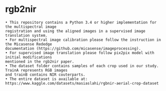 # rgb2nir

    • This repository contains a Python 3.4 or higher implementation for the multispectral image 
    registration and using the aligned images in a supervised image translation system. 
    • For multispectral image calibration please follow the instruction in the Micasense Rededge
    documentation (https://github.com/micasense/imageprocessing).
    • For supervised image translation please follow pix2pix model with initial modifications 
    mentioned in the rgb2nir paper. 
    • The dataset folder contains samples of each crop used in our study. TrainA represents RGB images
    and trainB contains NIR couterparts. 
    • The entire dataset is available at: https://www.kaggle.com/datasets/masiaslahi/rgbnir-aerial-crop-dataset
